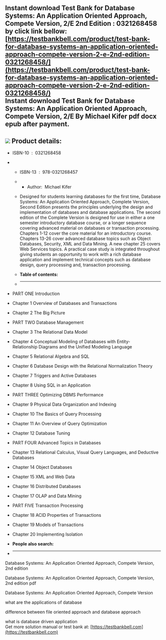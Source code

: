 Instant download **Test Bank for Database Systems: An Application Oriented Approach, Compete Version, 2/E 2nd Edition : 0321268458** by click link bellow:  
[https://testbankbell.com/product/test-bank-for-database-systems-an-application-oriented-approach-compete-version-2-e-2nd-edition-0321268458/](https://testbankbell.com/product/test-bank-for-database-systems-an-application-oriented-approach-compete-version-2-e-2nd-edition-0321268458/)  
**Instant download Test Bank for Database Systems: An Application Oriented Approach, Compete Version, 2/E By Michael Kifer pdf docx epub after payment.**
---------------------------------------------------------------------------------------------------------------------------------------------------------


![](https://testbankbell.com/wp-content/uploads/2023/05/03212684581-500x500-1-300x300.jpg)
**Product details:**
--------------------


* ISBN-10 ‏ : ‎ 0321268458
* * ISBN-13 ‏ : ‎ 978-0321268457
  * * Author:  Michael Kifer
   
  * Designed for students learning databases for the first time, Database Systems: An Application Oriented Approach, Complete Version, Second Edition presents the principles underlying the design and implementation of databases and database applications. The second edition of the Complete Version is designed for use in either a one semester introductory database course, or a longer sequence covering advanced material on databases or transaction processing. Chapters 1-12 cover the core material for an introductory course. Chapters 13-26 cover advanced database topics such as Object Databases, Security, XML and Data Mining. A new chapter 25 covers Web Services topics. A practical case study is integrated throughout giving students an opportunity to work with a rich database application and implement technical concepts such as database design, query processing and, transaction processing.
  * **Table of contents:**
  * ----------------------
 
* PART ONE Introduction
* Chapter 1 Overview of Databases and Transactions
* Chapter 2 The Big Picture

* PART TWO Database Management
* Chapter 3 The Relational Data Model
* Chapter 4 Conceptual Modeling of Databases with Entity-Relationship Diagrams and the Unified Modeling Language
* Chapter 5 Relational Algebra and SQL
* Chapter 6 Database Design with the Relational Normalization Theory
* Chapter 7 Triggers and Active Databases
* Chapter 8 Using SQL in an Application

* PART THREE Optimizing DBMS Performance
* Chapter 9 Physical Data Organization and Indexing
* Chapter 10 The Basics of Query Processing
* Chapter 11 An Overview of Query Optimization
* Chapter 12 Database Tuning

* PART FOUR Advanced Topics in Databases
* Chapter 13 Relational Calculus, Visual Query Languages, and Deductive Databases
* Chapter 14 Object Databases
* Chapter 15 XML and Web Data
* Chapter 16 Distributed Databases
* Chapter 17 OLAP and Data Mining

* PART FIVE Transaction Processing
* Chapter 18 ACID Properties of Transactions
* Chapter 19 Models of Transactions
* Chapter 20 Implementing Isolation
* **People also search:**
* -----------------------

Database Systems: An Application Oriented Approach, Compete Version, 2nd edition

Database Systems: An Application Oriented Approach, Compete Version, 2nd edition pdf

Database Systems: An Application Oriented Approach, Compete Version

what are the applications of database

difference between file oriented approach and database approach

what is database driven application  
 Get more solution manual or test bank at: [https://testbankbell.com](https://testbankbell.com)
